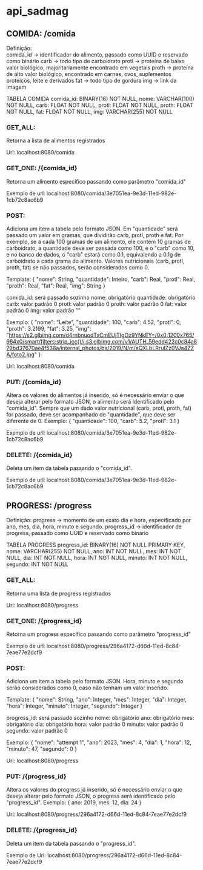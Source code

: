 # api_sadmag

## COMIDA: /comida

Definição:<br>
comida_id -> identificador do alimento, passado como UUID e reservado como binário
carb -> todo tipo de carboidrato
protl -> proteína de baixo valor biológico, majoritariamente encontrado em vegetais
proth -> proteína de alto valor biológico, encontrado em carnes, ovos, suplementos proteicos, leite e derivados
fat -> todo tipo de gordura
img -> link da imagem

TABELA COMIDA
comida_id: BINARY(16) NOT NULL,
nome: VARCHAR(100) NOT NULL,
carb: FLOAT NOT NULL,
protl: FLOAT NOT NULL,
proth: FLOAT NOT NULL,
fat: FLOAT NOT NULL,
img: VARCHAR(255) NOT NULL

### GET_ALL:
Retorna a lista de alimentos registrados

Url: localhost:8080/comida

### GET_ONE: /{comida_id}
Retorna um alimento específico passando como parâmetro "comida_id"

Exemplo de url: localhost:8080/comida/3e7051ea-9e3d-11ed-982e-1cb72c8ac6b9

### POST:
Adiciona um item a tabela pelo formato JSON.
Em "quantidade" será passado um valor em gramas, que dividirão carb, protl, proth e fat. Por exemplo, se a cada 100 gramas de um alimento, ele contém 10 gramas de carboidrato, a quantidade deve ser passada como 100, e o "carb" como 10, e no banco de dados, o "carb" estará como 0.1, equivalendo a 0.1g de carboidrato a cada grama do alimento.
Valores nutricionais (carb, protl, proth, fat) se não passados, serão considerados como 0.

Template: {
    "nome": String,
    "quantidade": Inteiro,
    "carb": Real,
    "protl": Real,
    "proth": Real,
    "fat": Real,
    "img": String
}

comida_id: será passado sozinho
nome: obrigatório
quantidade: obrigatório
carb: valor padrão 0
protl: valor padrão 0
proth: valor padrão 0
fat: valor padrão 0
img: valor padrão ""


Exemplo: {
    "nome": "Leite",
    "quantidade": 100,
    "carb": 4.52,
    "protl": 0,
    "proth": 3.2199,
    "fat": 3.25,
    "img": "https://s2.glbimg.com/d4rnbnuodTxCmEUjTIgOz9YNkEY=/0x0:1200x765/984x0/smart/filters:strip_icc()/i.s3.glbimg.com/v1/AUTH_59edd422c0c84a879bd37670ae4f538a/internal_photos/bs/2019/N/m/aQXLbLRrulZz0VJa4ZZA/foto2.jpg"
}

Url: localhost:8080/comida


### PUT: /{comida_id}
Altera os valores do alimentos já inserido, só é necessário enviar o que deseja alterar pelo formato JSON, o alimento será identificado pelo "comida_id".
Sempre que um dado valor nutricional (carb, protl, proth, fat) for passado, deve ser acompanhado de "quantidade", que deve ser diferente de 0.
Exemplo: {
    "quantidade": 100,
    "carb": 5.2,
    "protl": 3.1
}

Exemplo de url: localhost:8080/comida/3e7051ea-9e3d-11ed-982e-1cb72c8ac6b9

### DELETE: /{comida_id}
Deleta um item da tabela passando o "comida_id".

Exemplo de url: localhost:8080/comida/3e7051ea-9e3d-11ed-982e-1cb72c8ac6b9

## PROGRESS: /progress

Definição:
progress -> momento de um exato dia e hora, especificado por ano, mes, dia, hora, minuto e segundo.
progress_id -> identificador de progress, passado como UUID e reservado como binário

TABELA PROGRESS
progress_id: BINARY(16) NOT NULL PRIMARY KEY,
nome: VARCHAR(255) NOT NULL,
ano: INT NOT NULL,
mes: INT NOT NULL,
dia: INT NOT NULL,
hora: INT NOT NULL,
minuto: INT NOT NULL,
segundo: INT NOT NULL


### GET_ALL:
Retorna uma lista de progress registrados

Url: localhost:8080/progress

### GET_ONE: /{progress_id}
Retorna um progress específico passando como parâmetro "progress_id"

Exemplo de url: localhost:8080/progress/296a4172-d66d-11ed-8c84-7eae77e2dcf9

### POST:
Adiciona um item a tabela pelo formato JSON.
Hora, minuto e segundo serão considerados como 0, caso não tenham um valor inserido.

Template: {
    "nome": String,
    "ano": Integer,
    "mes": Integer,
    "dia": Integer,
    "hora": Integer,
    "minuto": Integer,
    "segundo": Integer
}

progress_id: será passado sozinho
nome: obrigatório
ano: obrigatório
mes: obrigatório
dia: obrigatório
hora: valor padrão 0
minuto: valor padrão 0
segundo: valor padrão 0

Exemplo: {
    "nome": "attempt 1",
    "ano": 2023,
    "mes": 4,
    "dia": 1,
    "hora": 12,
    "minuto": 47,
    "segundo": 0
}

Url: localhost:8080/progress

### PUT: /{progress_id}
Altera os valores do progress já inserido, só é necessário enviar o que deseja alterar pelo formato JSON, o  progress será identificado pelo "progress_id".
Exemplo: {
    ano: 2019,
    mes: 12,
    dia: 24
}

Url: localhost:8080/progress/296a4172-d66d-11ed-8c84-7eae77e2dcf9

### DELETE: /{progress_id}
Deleta um item da tabela passando o "progress_id".

Exemplo de Url: localhost:8080/progress/296a4172-d66d-11ed-8c84-7eae77e2dcf9
